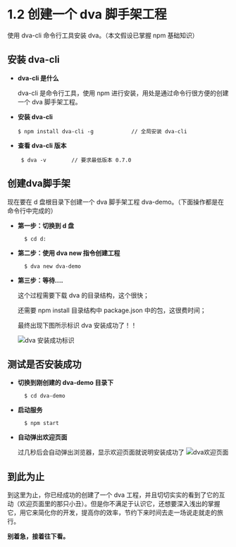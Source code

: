 # 1.2 创建一个 dva 脚手架工程
使用 dva-cli 命令行工具安装 dva。（本文假设已掌握 npm 基础知识）

## 安装 dva-cli 
- **dva-cli 是什么**
    
    dva-cli 是命令行工具，使用 npm 进行安装，用处是通过命令行很方便的创建一个 dva 脚手架工程。
    
- **安装 dva-cli**
  
      $ npm install dva-cli -g            // 全局安装 dva-cli
    
- **查看 dva-cli 版本**
 
       $ dva -v        // 要求最低版本 0.7.0
    
## 创建dva脚手架

现在要在 d 盘根目录下创建一个 dva 脚手架工程 dva-demo。（下面操作都是在命令行中完成的）

- **第一步：切换到 d 盘**
    
        $ cd d:
    
- **第二步：使用 dva new 指令创建工程**
        
        $ dva new dva-demo

- **第三步：等待....**

    这个过程需要下载 dva 的目录结构，这个很快；
    
    还需要 npm install 目录结构中 package.json 中的包，这很费时间；
    
    最终出现下图所示标识 dva 安装成功了！！
    
    ![dva 安装成功标识](https://static.oschina.net/uploads/img/201706/28170406_zJSn.png "dva 安装成功标识")
    
## 测试是否安装成功
- **切换到刚创建的 dva-demo 目录下**

        $ cd dva-demo
    
- **启动服务**

        $ npm start

- **自动弹出欢迎页面**

    过几秒后会自动弹出浏览器，显示欢迎页面就说明安装成功了
![dva欢迎页面](https://static.oschina.net/uploads/img/201706/28171022_ezDW.png "dva欢迎页面")
    
## 到此为止
到这里为止，你已经成功的创建了一个 dva 工程，并且切切实实的看到了它的互动（欢迎页面里的那只小丑）。但是你不满足于认识它，还想要深入浅出的掌握它，用它来简化你的开发，提高你的效率，节约下来时间去走一场说走就走的旅行。

****别着急**，接着往下看。**
